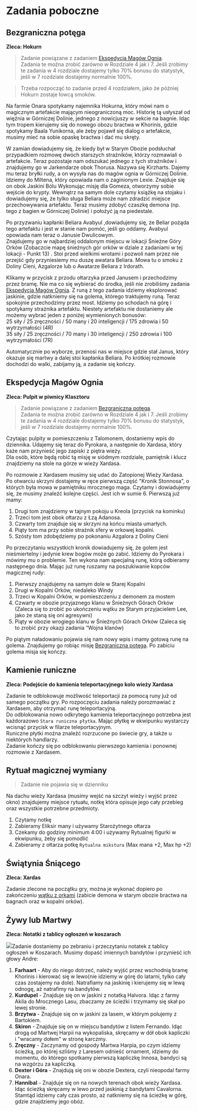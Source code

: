 # Zadania poboczne

## Bezgraniczna potęga
__Zleca: Hokurn__

> Zadanie powiązane z zadaniem [Ekspedycja Magów Ognia](#ekspedycja-magów-ognia).  
> Zadania te można zrobić zarówno w Rozdziale 4 jak i 7. Jeśli zrobimy te zadania w 4 rozdziale dostajemy tylko 70% bonusu do statystyk, jeśli w 7 rozdziale dostajemy normalnie 100%.

> Trzeba rozpocząć to zadanie przed 4 rozdziałem, jako że później Hokurn zostaje łowcą smoków.

Na farmie Onara spotykamy najemnika Hokurna, który mówi nam o magicznym artefakcie mającym nieograniczoną moc. Historię tą usłyszał od więźnia w Górniczej Dolinie, jednego z nowicjuszy w sekcie na bagnie. Idąc tym tropem kierujemy się do nowego obozu bractwa w Khorinis, gdzie spotykamy Baala Yunikorna, ale żeby pojawił się dialog o artefakcie, musimy mieć na sobie opaskę bractwa i dać mu skręty.

W zamian dowiadujemy się, że kiedy był w Starym Obozie podsłuchał przypadkiem rozmowę dwóch starszych strażników, którzy rozmawiali o artefakcie. Teraz pozostaje nam odszukać jednego z tych strażników i znajdujemy go w Jarkendarze obok Thorusa. Nazywa się Kirzharts. Dajemy mu teraz bryłki rudy, a on wysyła nas do magów ognia w Górniczej Dolinie. Idziemy do Miltena, który opowiada nam o zaginionym Lexie. Znajduje się on obok Jaskini Bólu Wykonując misję dla Gomeza, otworzymy sobie wejście do krypty. Wewnątrz na samym dole czytamy książkę na stojaku i dowiadujemy się, że tylko sługa Beliara może nam zdradzić miejsce przechowywania artefaktu. Teraz musimy zdobyć czaszkę demona (np. tego z bagien w Górniczej Dolinie) i położyć ją na piedestale.

Po przyzwaniu kapłanki Beliara Avabyul ,dowiadujemy się, że Beliar pożąda tego artefaktu i jest w stanie nam pomóc, jeśli go oddamy. Avabyul opowiada nam teraz o Janusie Dwulicowym.  
Znajdujemy go w najbardziej oddalonym miejscu w lokacji Śnieżne Góry Orków (Zobaczcie mapę śnieżnych gór orków w dziale z zadaniami w tej lokacji - Punkt 13) . Stoi przed wielkimi wrotami i pozwoli nam przez nie przejść gdy przyniesiemy mu duszę awatara Beliara. Mowa tu o smoku z Doliny Cieni, Azgalorze lub o Awatarze Beliara z Irdorath.

Klikamy w przycisk z przodu ołtarzyka przed Janusem i przechodzimy przez bramę. Nie ma co się wybierać do środka, jeśli nie zrobiliśmy zadania [Ekspedycja Magów Ognia](#ekspedycja-magów-ognia). Z runą z tego zadania idziemy eksplorować jaskinie, gdzie natkniemy się na golema, którego traktujemy runą. Teraz spokojnie przechodzimy przez most. Idziemy po schodach na górę i spotykamy strażnika artefaktu. Niestety artefaktu nie dostaniemy ale możemy wybrać jeden z poniżej wymienionych bonusów:  
25 siły / 25 zręczności / 50 many i 20 inteligencji / 175 zdrowia i 50 wytrzymałości (4R)  
35 siły / 25 zręczności / 70 many i 30 inteligencji / 250 zdrowia i 100 wytrzymałości (7R)

Automatycznie po wyborze, przenosi nas w miejsce gdzie stał Janus, który okazuje się martwy a dalej stoi kapłanka Beliara. Po krótkiej rozmowie dochodzi do walki, zabijamy ją, a zadanie się kończy.

## Ekspedycja Magów Ognia
__Zleca: Pulpit w piwnicy Klasztoru__

> Zadanie powiązane z zadaniem [Bezgraniczna potęga](#bezgraniczna-potęga).  
> Zadania te można zrobić zarówno w Rozdziale 4 jak i 7. Jeśli zrobimy te zadania w 4 rozdziale dostajemy tylko 70% bonusu do statystyk, jeśli w 7 rozdziale dostajemy normalnie 100%.

Czytając pulpity w pomieszczeniu z Talomonem, dostaniemy wpis do dziennika. Udajemy się teraz do Pyrokara, a następnie do Xardasa, który każe nam przynieść jego zapiski z piętra wieży.  
Dla osób, które będą robić tą misję w siódmym rozdziale, pamiętnik i klucz znajdziemy na stole na górze w wieży Xardasa.

Po rozmowie z Xardasem musimy się udać do Zatopionej Wieży Xardasa.  
Po otwarciu skrzyni dostajemy w ręce pierwszą część "Kronik Stonnosa", o których była mowa w pamiętniku mrocznego maga. Czytamy i dowiadujemy się, że musimy znaleźć kolejne części. Jest ich w sumie 6. Pierwszą już mamy:

1. Drugi tom znajdziemy w tajnym pokoju u Kreola (przycisk na kominku)
2. Trzeci tom jest obok ołtarzu z Łzą Adanosa.
3. Czwarty tom znajduje się w skrzyni na końcu miasta umarłych.
4. Piąty tom ma przy sobie strażnik sfery w orkowej kopalni.
5. Szósty tom zdobędziemy po pokonaniu Azgalora z Doliny Cieni

Po przeczytaniu wszystkich kronik dowiadujemy się, że golem jest nieśmiertelny i jedynie krew bogów może go zabić. Idziemy do Pyrokara i mówimy mu o problemie. Ten wykona nam specjalną runę, którą odbieramy następnego dnia. Mając już runę ruszamy na poszukiwanie kopców magicznej rudy:

1. Pierwszy znajdujemy na samym dole w Starej Kopalni
2. Drugi w Kopalni Orków, niedaleko Windy
3. Trzeci w Kopalni Orków, w pomieszczeniu z demonem za mostem
4. Czwarty w obozie przyjaznego klanu w Śnieżnych Górach Orków (Zaleca się to zrobić po ukończeniu wątku ze Starym przyjacielem Lee, jako że staną się oni agresywni)
5. Piąty w obozie wrogiego klanu w Śnieżnych Górach Orków (Zaleca się to zrobić przy okazji zadania “Wojna klanów)  

Po piątym naładowaniu pojawia się nam nowy wpis i mamy gotową runę na golema. Znajdujemy go robiąc misję [Bezgraniczna potęga](#bezgraniczna-potęga). Po zabiciu golema misja się kończy.

## Kamienie runiczne
__Zleca: Podejście do kamienia teleportacyjnego kolo wieży Xardasa__

Zadanie te odblokowuje możliwość teleportacji za pomocą runy już od samego początku gry. Po rozpoczęciu zadania należy porozmawiać z Xardasem, aby otrzymać runę teleportacyjną.  
Do odblokowania nowo odkrytego kamienia teleportacyjnego potrzebna jest każdorazowo `Stara runiczna płytka`. Mając płytkę w ekwipunku wystarczy wcisnąć przycisk w filarze teleportacyjnym.  
Runiczne płytki można znaleźć rozrzucone po świecie gry, a także u niektórych handlarzy.  
Zadanie kończy się po odblokowaniu pierwszego kamienia i ponownej rozmowie z Xardasem.

## Rytuał magicznej wymiany
> Zadanie nie pojawia się w dzienniku

Na dachu wieży Xardasa (musimy wejść na szczyt wieży i wyjść przez okno) znajdujemy miejsce rytuału, notkę która opisuje jego cały przebieg oraz wszystkie potrzebne przedmioty.  
1. Czytamy notkę
2. Zabieramy Eliksir many i używamy Starożytnego ołtarza
3. Czekamy do godziny minimum 4:00 i używamy Rytualnej figurki w ekwipunku, żeby się pomodlić
4. Zabieramy z ołtarza potkę `Rytualna mikstura` (Max mana +2, Max hp +2)

## Świątynia Śniącego
__Zleca: Xardas__

Zadanie zlecone na początku gry, można je wykonać dopiero po zakończeniu [wątku z orkami](#wątek-orków) (zabicie demona w starym obozie bractwa na bagnach oraz w kopalni orków).

## Żywy lub Martwy
__Zleca: Notatki z tablicy ogłoszeń w koszarach__

[![](https://steamuserimages-a.akamaihd.net/ugc/1619563003222744326/8840BB650FDCF18FC2B080036251E244C96DCCC0/)](https://steamuserimages-a.akamaihd.net/ugc/1619563003222744326/8840BB650FDCF18FC2B080036251E244C96DCCC0/)Zadanie dostaniemy po zebraniu i przeczytaniu notatek z tablicy ogłoszeń w Koszarach. Musimy dopaść imiennych bandytów i przynieść ich głowy Andre:

1. **Farhaart** - Aby do niego dotrzeć, należy wyjść przez wschodnią bramę Khorinis i kierować się w lewo(nie idziemy w górę do latarni, tylko cały czas zostajemy na dole). Natrafiamy na jaskinię i kierujemy się w lewą odnogę, aż natrafimy na bandytów.  
2. **Kurdupel** - Znajduje się on w jaskini z notatką Halvora. Idąc z farmy Akila do Mrocznego Lasu, zbaczamy ze ścieżki i trzymamy się skał po lewej stronie.  
3. **Brzytwa** - Znajduje się on w jaskini za lasem, w którym polujemy z Bartokiem.  
4. **Skiron** - Znajduje się on w miejscu bandytów z listem Fernando. Idąc drogą od Martwej Harpii na wykopaliska, skręcamy w dół obok kapliczki i "wracamy dołem" w stronę karczmy.  
5. **Zręczny** - Zaczynamy od gospody Martwa Harpia, po czym idziemy ścieżką, po której szliśmy z Laresem odnieść ornament, idziemy do momentu, do którego spotkamy pierwszą kapliczkę Innosa, bandyci są na wzgórzu za kapliczką.  
6. **Dexter i Góra** - Znajdują się oni w obozie Dextera, czyli nieopodal farmy Onara.  
7. **Hannibal** - Znajduje się on na nowych terenach obok wieży Xardasa. Idąc ścieżką skręcamy w lewo przed jaskinią z bandytami Cavalorna. Stamtąd idziemy cały czas prosto, aż natkniemy się na ścieżkę w górę, gdzie znajdziemy jego obóz.
